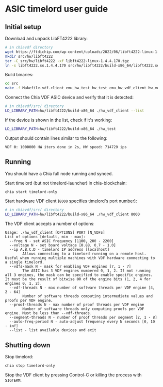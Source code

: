 # ASIC timelord user guide

## Initial setup

Download and unpack LibFT4222 library:
```bash
# in chiavdf directory
wget https://ftdichip.com/wp-content/uploads/2022/06/libft4222-linux-1.4.4.170.tgz
mkdir src/hw/libft4222
tar -C src/hw/libft4222 -xf libft4222-linux-1.4.4.170.tgz
ln -s libft4222.so.1.4.4.170 src/hw/libft4222/build-x86_64/libft4222.so
```

Build binaries:
```bash
cd src
make -f Makefile.vdf-client emu_hw_test hw_test emu_hw_vdf_client hw_vdf_client
```

Connect the Chia VDF ASIC device and verify that it is detected:
```bash
# in chiavdf/src/ directory
LD_LIBRARY_PATH=hw/libft4222/build-x86_64 ./hw_vdf_client --list
```

If the device is shown in the list, check if it's working:
```bash
LD_LIBRARY_PATH=hw/libft4222/build-x86_64 ./hw_test
```

Output should contain lines similar to the following:
```
VDF 0: 1000000 HW iters done in 2s, HW speed: 714720 ips
```

## Running

You should have a Chia full node running and synced.

Start timelord (but not timelord-launcher) in chia-blockchain:
```bash
chia start timelord-only
```

Start hardware VDF client (`8000` specifies timelord's port number):
```bash
# in chiavdf/src/ directory
LD_LIBRARY_PATH=hw/libft4222/build-x86_64 ./hw_vdf_client 8000
```

The VDF client accepts a number of options:
```
Usage: ./hw_vdf_client [OPTIONS] PORT [N_VDFS]
List of options [default, min - max]:
  --freq N - set ASIC frequency [1100, 200 - 2200]
  --voltage N - set board voltage [0.88, 0.7 - 1.0]
  --ip A.B.C.D - timelord IP address [localhost]
        Allows connecting to a timelord running on a remote host. Useful when running multiple machines with VDF hardware connecting to a single timelord.
  --vdfs-mask N - mask for enabling VDF engines [7, 1 - 7]
        The ASIC has 3 VDF engines numbered 0, 1, 2. If not running all 3 engines, the mask can be specified to enable specific engines. It must be the result of bitwise OR of the engine bits (1, 2, 4 for engines 0, 1, 2).
  --vdf-threads N - max number of software threads per VDF engine [4, 2 - 64]
        Number of software threads computing intermediate values and proofs per VDF engine.
  --proof-threads N - max number of proof threads per VDF engine
        Number of software threads only computing proofs per VDF engine. Must be less than --vdf-threads.
  --segment-threads N - number of proof threads per segment [2, 1 - 8]
  --auto-freq-period N - auto-adjust frequency every N seconds [0, 10 - inf]
  --list - list available devices and exit
```

## Shutting down

Stop timelord:
```bash
chia stop timelord-only
```

Stop the VDF client by pressing Control-C or killing the process with `SIGTERM`.
